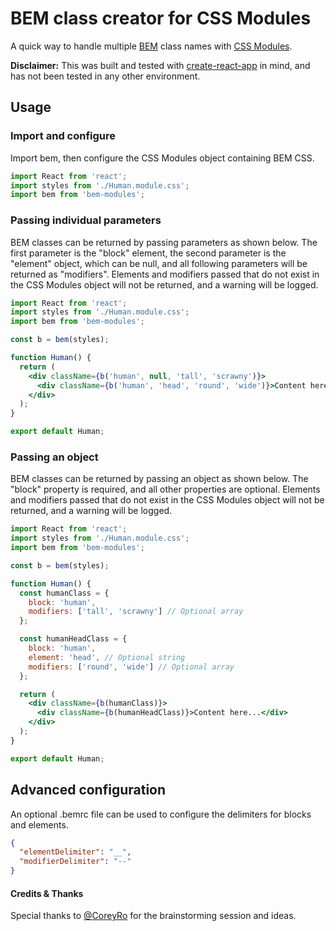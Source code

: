 # BEM class creator for CSS Modules

A quick way to handle multiple [BEM](https://en.bem.info/methodology/) class names with [CSS Modules](https://github.com/css-modules/css-modules).

**Disclaimer:** This was built and tested with [create-react-app](https://create-react-app.dev/) in mind, and has not been tested in any other environment.

## Usage

### Import and configure

Import bem, then configure the CSS Modules object containing BEM CSS.

```jsx
import React from 'react';
import styles from './Human.module.css';
import bem from 'bem-modules';
```

### Passing individual parameters

BEM classes can be returned by passing parameters as shown below. The first parameter is the "block" element, the second parameter is the "element" object, which can be null, and all following parameters will be returned as "modifiers". Elements and modifiers passed that do not exist in the CSS Modules object will not be returned, and a warning will be logged.

```jsx
import React from 'react';
import styles from './Human.module.css';
import bem from 'bem-modules';

const b = bem(styles);

function Human() {
  return (
    <div className={b('human', null, 'tall', 'scrawny')}>
      <div className={b('human', 'head', 'round', 'wide')}>Content here...</div>
    </div>
  );
}

export default Human;
```

### Passing an object

BEM classes can be returned by passing an object as shown below. The "block" property is required, and all other properties are optional. Elements and modifiers passed that do not exist in the CSS Modules object will not be returned, and a warning will be logged.

```jsx
import React from 'react';
import styles from './Human.module.css';
import bem from 'bem-modules';

const b = bem(styles);

function Human() {
  const humanClass = {
    block: 'human',
    modifiers: ['tall', 'scrawny'] // Optional array
  };

  const humanHeadClass = {
    block: 'human',
    element: 'head', // Optional string
    modifiers: ['round', 'wide'] // Optional array
  };

  return (
    <div className={b(humanClass)}>
      <div className={b(humanHeadClass)}>Content here...</div>
    </div>
  );
}

export default Human;
```

## Advanced configuration

An optional .bemrc file can be used to configure the delimiters for blocks and elements.

```json
{
  "elementDelimiter": "__",
  "modifierDelimiter": "--"
}
```

#### Credits & Thanks

Special thanks to [@CoreyRo](https://github.com/coreyro) for the brainstorming session and ideas.
